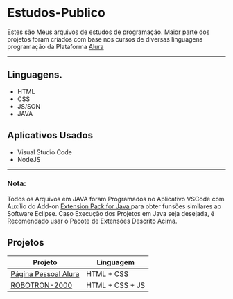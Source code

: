 # Estudos-Publico
Estes são Meus arquivos de estudos de programação. Maior parte dos projetos foram criados com base nos cursos de diversas linguagens programação da Plataforma <a href="https://www.alura.com.br"> Alura </a>

---

## Linguagens.

- HTML
- CSS
- JS/SON
- JAVA

## Aplicativos Usados
- Visual Studio Code
- NodeJS

---
### Nota:
Todos os Arquivos em JAVA foram Programados no Aplicativo VSCode com Auxílio do Add-on <a href="https://marketplace.visualstudio.com/items?itemName=vscjava.vscode-java-pack">Extension Pack for Java </a> para obter funsões similares ao Software Eclipse.
Caso Execução dos Projetos em Java seja desejada, é Recomendado usar o Pacote de Extensões Descrito Acima.

## Projetos

| Projeto | Linguagem |
|---------|-----------|
| [Página Pessoal Alura](https://github.com/Kauan-Gama/Estudos-Publico/tree/main/HTML%20%2B%20JS/PROJETO_1) | HTML + CSS |
| [ROBOTRON-2000](https://github.com/Kauan-Gama/Estudos-Publico/tree/main/HTML%20%2B%20JS/ROBOTRON)| HTML + CSS + JS |


